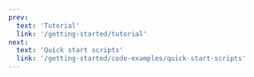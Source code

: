 ```yaml
---
prev:
  text: 'Tutorial'
  link: '/getting-started/tutorial'
next:
  text: 'Quick start scripts'
  link: '/getting-started/code-examples/quick-start-scripts'
---
```

